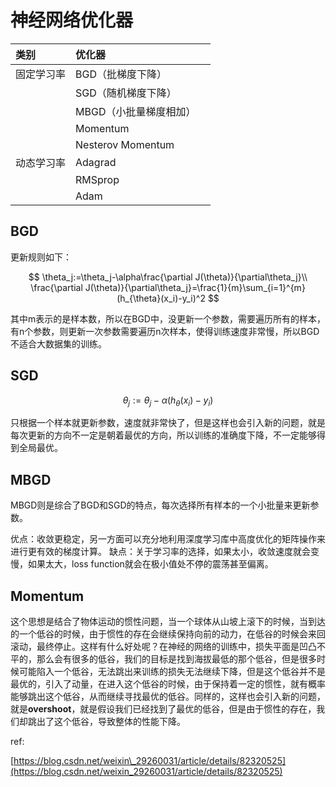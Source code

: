 # 神经网络优化器

| 类别 | 优化器 |  |
| :--- | :--- | :--- |
| 固定学习率 | BGD（批梯度下降） |  |
|  | SGD（随机梯度下降） |  |
|  | MBGD（小批量梯度相加） |  |
|  | Momentum |  |
|  | Nesterov Momentum |  |
| 动态学习率 | Adagrad |  |
|  | RMSprop |  |
|  | Adam |  |

## BGD

更新规则如下：

$$
\theta_j:=\theta_j-\alpha\frac{\partial J(\theta)}{\partial\theta_j}\\
\frac{\partial J(\theta)}{\partial\theta_j}=\frac{1}{m}\sum_{i=1}^{m}(h_{\theta}(x_i)-y_i)^2
$$

其中m表示的是样本数，所以在BGD中，没更新一个参数，需要遍历所有的样本，有n个参数，则更新一次参数需要遍历n次样本，使得训练速度非常慢，所以BGD不适合大数据集的训练。

## SGD

$$
\theta_j:=\theta_j-\alpha(h_{\theta}(x_i)-y_i)
$$

只根据一个样本就更新参数，速度就非常快了，但是这样也会引入新的问题，就是每次更新的方向不一定是朝着最优的方向，所以训练的准确度下降，不一定能够得到全局最优。

## MBGD

MBGD则是综合了BGD和SGD的特点，每次选择所有样本的一个小批量来更新参数。

优点：收敛更稳定，另一方面可以充分地利用深度学习库中高度优化的矩阵操作来进行更有效的梯度计算。 缺点：关于学习率的选择，如果太小，收敛速度就会变慢，如果太大，loss function就会在极小值处不停的震荡甚至偏离。

## Momentum

这个思想是结合了物体运动的惯性问题，当一个球体从山坡上滚下的时候，当到达的一个低谷的时候，由于惯性的存在会继续保持向前的动力，在低谷的时候会来回滚动，最终停止。这样有什么好处呢？在神经的网络的训练中，损失平面是凹凸不平的，那么会有很多的低谷，我们的目标是找到海拔最低的那个低谷，但是很多时候可能陷入一个低谷，无法跳出来训练的损失无法继续下降，但是这个低谷并不是最优的，引入了动量，在进入这个低谷的时候，由于保持着一定的惯性，就有概率能够跳出这个低谷，从而继续寻找最优的低谷。同样的，这样也会引入新的问题，就是**overshoot**，就是假设我们已经找到了最优的低谷，但是由于惯性的存在，我们却跳出了这个低谷，导致整体的性能下降。





ref:

[https://blog.csdn.net/weixin\_29260031/article/details/82320525](https://blog.csdn.net/weixin_29260031/article/details/82320525)

